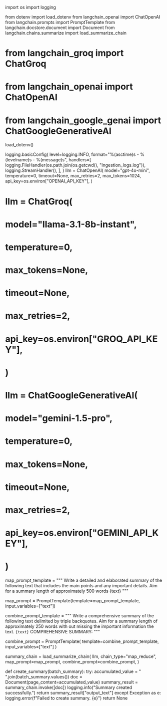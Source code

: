 import os
import logging

from dotenv import load_dotenv
from langchain_openai import ChatOpenAI
from langchain.prompts import PromptTemplate
from langchain.docstore.document import Document
from langchain.chains.summarize import load_summarize_chain

# from langchain_groq import ChatGroq
# from langchain_openai import ChatOpenAI
# from langchain_google_genai import ChatGoogleGenerativeAI

load_dotenv()

logging.basicConfig(
    level=logging.INFO,
    format="%(asctime)s - %(levelname)s - %(message)s",
    handlers=[
        logging.FileHandler(os.path.join(os.getcwd(), "Ingestion_logs.log")),
        logging.StreamHandler(),
    ],
)
llm = ChatOpenAI(
    model="gpt-4o-mini",
    temperature=0,
    timeout=None,
    max_retries=2,
    max_tokens=1024,
    api_key=os.environ["OPENAI_API_KEY"],
)

# llm = ChatGroq(
#     model="llama-3.1-8b-instant",
#     temperature=0,
#     max_tokens=None,
#     timeout=None,
#     max_retries=2,
#     api_key=os.environ["GROQ_API_KEY"],
# )

# llm = ChatGoogleGenerativeAI(
#     model="gemini-1.5-pro",
#     temperature=0,
#     max_tokens=None,
#     timeout=None,
#     max_retries=2,
#     api_key=os.environ["GEMINI_API_KEY"],
# )


map_prompt_template = """
                      Write a detailed and elaborated summary of the following text that includes the main points and any important details.
                      Aim for a summary length of approximately 500 words
                      {text}
                      """

map_prompt = PromptTemplate(template=map_prompt_template, input_variables=["text"])


combine_prompt_template = """
                      Write a comprehensive summary of the following text delimited by triple backquotes.
                      Aim for a summary length of approximately 250 words with out missing the important information the text.
                      ```{text}```
                      COMPREHENSIVE SUMMARY:
                      """

combine_prompt = PromptTemplate(
    template=combine_prompt_template, input_variables=["text"]
)


summary_chain = load_summarize_chain(
    llm,
    chain_type="map_reduce",
    map_prompt=map_prompt,
    combine_prompt=combine_prompt,
)


def create_summary(batch_summary):
    try:
        accumulated_value = " ".join(batch_summary.values())
        doc = Document(page_content=accumulated_value)
        summary_result = summary_chain.invoke([doc])
        logging.info("Summary created successfully.")
        return summary_result["output_text"]
    except Exception as e:
        logging.error(f"Failed to create summary. {e}")
        return None
